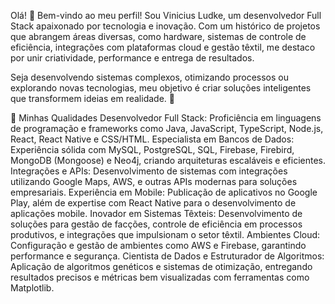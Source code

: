 Olá! 👋 Bem-vindo ao meu perfil!
Sou Vinicius Ludke, um desenvolvedor Full Stack apaixonado por tecnologia e inovação. Com um histórico de projetos que abrangem áreas diversas, como hardware, sistemas de controle de eficiência, integrações com plataformas cloud e gestão têxtil, me destaco por unir criatividade, performance e entrega de resultados.

Seja desenvolvendo sistemas complexos, otimizando processos ou explorando novas tecnologias, meu objetivo é criar soluções inteligentes que transformem ideias em realidade. 🚀

🌟 Minhas Qualidades
Desenvolvedor Full Stack: Proficiência em linguagens de programação e frameworks como Java, JavaScript, TypeScript, Node.js, React, React Native e CSS/HTML.
Especialista em Bancos de Dados: Experiência sólida com MySQL, PostgreSQL, SQL, Firebase, Firebird, MongoDB (Mongoose) e Neo4j, criando arquiteturas escaláveis e eficientes.
Integrações e APIs: Desenvolvimento de sistemas com integrações utilizando Google Maps, AWS, e outras APIs modernas para soluções empresariais.
Experiência em Mobile: Publicação de aplicativos no Google Play, além de expertise com React Native para o desenvolvimento de aplicações mobile.
Inovador em Sistemas Têxteis: Desenvolvimento de soluções para gestão de facções, controle de eficiência em processos produtivos, e integrações que impulsionam o setor têxtil.
Ambientes Cloud: Configuração e gestão de ambientes como AWS e Firebase, garantindo performance e segurança.
Cientista de Dados e Estruturador de Algoritmos: Aplicação de algoritmos genéticos e sistemas de otimização, entregando resultados precisos e métricas bem visualizadas com ferramentas como Matplotlib.
